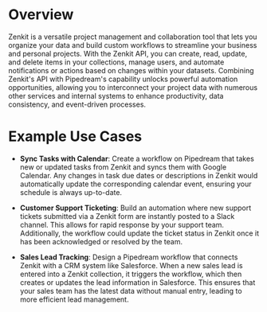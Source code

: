 # Overview

Zenkit is a versatile project management and collaboration tool that lets you organize your data and build custom workflows to streamline your business and personal projects. With the Zenkit API, you can create, read, update, and delete items in your collections, manage users, and automate notifications or actions based on changes within your datasets. Combining Zenkit's API with Pipedream's capability unlocks powerful automation opportunities, allowing you to interconnect your project data with numerous other services and internal systems to enhance productivity, data consistency, and event-driven processes.

# Example Use Cases

- **Sync Tasks with Calendar**: Create a workflow on Pipedream that takes new or updated tasks from Zenkit and syncs them with Google Calendar. Any changes in task due dates or descriptions in Zenkit would automatically update the corresponding calendar event, ensuring your schedule is always up-to-date.

- **Customer Support Ticketing**: Build an automation where new support tickets submitted via a Zenkit form are instantly posted to a Slack channel. This allows for rapid response by your support team. Additionally, the workflow could update the ticket status in Zenkit once it has been acknowledged or resolved by the team.

- **Sales Lead Tracking**: Design a Pipedream workflow that connects Zenkit with a CRM system like Salesforce. When a new sales lead is entered into a Zenkit collection, it triggers the workflow, which then creates or updates the lead information in Salesforce. This ensures that your sales team has the latest data without manual entry, leading to more efficient lead management.
